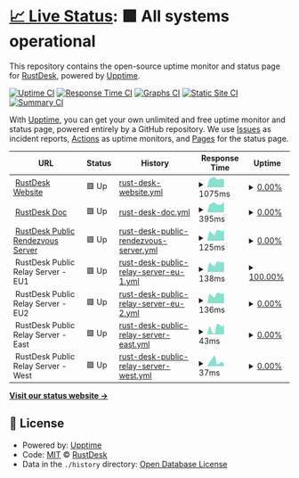 # [📈 Live Status](https://rustdesk.github.io/uptime): <!--live status--> **🟩 All systems operational**

This repository contains the open-source uptime monitor and status page for [RustDesk](https://rustdesk.com), powered by [Upptime](https://github.com/upptime/upptime).

[![Uptime CI](https://github.com/rustdesk/uptime/workflows/Uptime%20CI/badge.svg)](https://github.com/rustdesk/uptime/actions?query=workflow%3A%22Uptime+CI%22)
[![Response Time CI](https://github.com/rustdesk/uptime/workflows/Response%20Time%20CI/badge.svg)](https://github.com/rustdesk/uptime/actions?query=workflow%3A%22Response+Time+CI%22)
[![Graphs CI](https://github.com/rustdesk/uptime/workflows/Graphs%20CI/badge.svg)](https://github.com/rustdesk/uptime/actions?query=workflow%3A%22Graphs+CI%22)
[![Static Site CI](https://github.com/rustdesk/uptime/workflows/Static%20Site%20CI/badge.svg)](https://github.com/rustdesk/uptime/actions?query=workflow%3A%22Static+Site+CI%22)
[![Summary CI](https://github.com/rustdesk/uptime/workflows/Summary%20CI/badge.svg)](https://github.com/rustdesk/uptime/actions?query=workflow%3A%22Summary+CI%22)

With [Upptime](https://upptime.js.org), you can get your own unlimited and free uptime monitor and status page, powered entirely by a GitHub repository. We use [Issues](https://github.com/rustdesk/uptime/issues) as incident reports, [Actions](https://github.com/rustdesk/uptime/actions) as uptime monitors, and [Pages](https://rustdesk.github.io/uptime) for the status page.

<!--start: status pages-->
<!-- This summary is generated by Upptime (https://github.com/upptime/upptime) -->
<!-- Do not edit this manually, your changes will be overwritten -->
<!-- prettier-ignore -->
| URL | Status | History | Response Time | Uptime |
| --- | ------ | ------- | ------------- | ------ |
| <img alt="" src="https://icons.duckduckgo.com/ip3/rustdesk.com.ico" height="13"> [RustDesk Website](https://rustdesk.com/) | 🟩 Up | [rust-desk-website.yml](https://github.com/rustdesk/uptime/commits/HEAD/history/rust-desk-website.yml) | <details><summary><img alt="Response time graph" src="./graphs/rust-desk-website/response-time-week.png" height="20"> 1075ms</summary><br><a href="https://rustdesk.github.io/uptime/history/rust-desk-website"><img alt="Response time 1043" src="https://img.shields.io/endpoint?url=https%3A%2F%2Fraw.githubusercontent.com%2Frustdesk%2Fuptime%2FHEAD%2Fapi%2Frust-desk-website%2Fresponse-time.json"></a><br><a href="https://rustdesk.github.io/uptime/history/rust-desk-website"><img alt="24-hour response time 1141" src="https://img.shields.io/endpoint?url=https%3A%2F%2Fraw.githubusercontent.com%2Frustdesk%2Fuptime%2FHEAD%2Fapi%2Frust-desk-website%2Fresponse-time-day.json"></a><br><a href="https://rustdesk.github.io/uptime/history/rust-desk-website"><img alt="7-day response time 1075" src="https://img.shields.io/endpoint?url=https%3A%2F%2Fraw.githubusercontent.com%2Frustdesk%2Fuptime%2FHEAD%2Fapi%2Frust-desk-website%2Fresponse-time-week.json"></a><br><a href="https://rustdesk.github.io/uptime/history/rust-desk-website"><img alt="30-day response time 1132" src="https://img.shields.io/endpoint?url=https%3A%2F%2Fraw.githubusercontent.com%2Frustdesk%2Fuptime%2FHEAD%2Fapi%2Frust-desk-website%2Fresponse-time-month.json"></a><br><a href="https://rustdesk.github.io/uptime/history/rust-desk-website"><img alt="1-year response time 1043" src="https://img.shields.io/endpoint?url=https%3A%2F%2Fraw.githubusercontent.com%2Frustdesk%2Fuptime%2FHEAD%2Fapi%2Frust-desk-website%2Fresponse-time-year.json"></a></details> | <details><summary><a href="https://rustdesk.github.io/uptime/history/rust-desk-website">0.00%</a></summary><a href="https://rustdesk.github.io/uptime/history/rust-desk-website"><img alt="All-time uptime 18.05%" src="https://img.shields.io/endpoint?url=https%3A%2F%2Fraw.githubusercontent.com%2Frustdesk%2Fuptime%2FHEAD%2Fapi%2Frust-desk-website%2Fuptime.json"></a><br><a href="https://rustdesk.github.io/uptime/history/rust-desk-website"><img alt="24-hour uptime 0.00%" src="https://img.shields.io/endpoint?url=https%3A%2F%2Fraw.githubusercontent.com%2Frustdesk%2Fuptime%2FHEAD%2Fapi%2Frust-desk-website%2Fuptime-day.json"></a><br><a href="https://rustdesk.github.io/uptime/history/rust-desk-website"><img alt="7-day uptime 0.00%" src="https://img.shields.io/endpoint?url=https%3A%2F%2Fraw.githubusercontent.com%2Frustdesk%2Fuptime%2FHEAD%2Fapi%2Frust-desk-website%2Fuptime-week.json"></a><br><a href="https://rustdesk.github.io/uptime/history/rust-desk-website"><img alt="30-day uptime 0.00%" src="https://img.shields.io/endpoint?url=https%3A%2F%2Fraw.githubusercontent.com%2Frustdesk%2Fuptime%2FHEAD%2Fapi%2Frust-desk-website%2Fuptime-month.json"></a><br><a href="https://rustdesk.github.io/uptime/history/rust-desk-website"><img alt="1-year uptime 16.04%" src="https://img.shields.io/endpoint?url=https%3A%2F%2Fraw.githubusercontent.com%2Frustdesk%2Fuptime%2FHEAD%2Fapi%2Frust-desk-website%2Fuptime-year.json"></a></details>
| <img alt="" src="https://icons.duckduckgo.com/ip3/rustdesk.com.ico" height="13"> [RustDesk Doc](https://rustdesk.com/docs) | 🟩 Up | [rust-desk-doc.yml](https://github.com/rustdesk/uptime/commits/HEAD/history/rust-desk-doc.yml) | <details><summary><img alt="Response time graph" src="./graphs/rust-desk-doc/response-time-week.png" height="20"> 395ms</summary><br><a href="https://rustdesk.github.io/uptime/history/rust-desk-doc"><img alt="Response time 409" src="https://img.shields.io/endpoint?url=https%3A%2F%2Fraw.githubusercontent.com%2Frustdesk%2Fuptime%2FHEAD%2Fapi%2Frust-desk-doc%2Fresponse-time.json"></a><br><a href="https://rustdesk.github.io/uptime/history/rust-desk-doc"><img alt="24-hour response time 406" src="https://img.shields.io/endpoint?url=https%3A%2F%2Fraw.githubusercontent.com%2Frustdesk%2Fuptime%2FHEAD%2Fapi%2Frust-desk-doc%2Fresponse-time-day.json"></a><br><a href="https://rustdesk.github.io/uptime/history/rust-desk-doc"><img alt="7-day response time 395" src="https://img.shields.io/endpoint?url=https%3A%2F%2Fraw.githubusercontent.com%2Frustdesk%2Fuptime%2FHEAD%2Fapi%2Frust-desk-doc%2Fresponse-time-week.json"></a><br><a href="https://rustdesk.github.io/uptime/history/rust-desk-doc"><img alt="30-day response time 404" src="https://img.shields.io/endpoint?url=https%3A%2F%2Fraw.githubusercontent.com%2Frustdesk%2Fuptime%2FHEAD%2Fapi%2Frust-desk-doc%2Fresponse-time-month.json"></a><br><a href="https://rustdesk.github.io/uptime/history/rust-desk-doc"><img alt="1-year response time 409" src="https://img.shields.io/endpoint?url=https%3A%2F%2Fraw.githubusercontent.com%2Frustdesk%2Fuptime%2FHEAD%2Fapi%2Frust-desk-doc%2Fresponse-time-year.json"></a></details> | <details><summary><a href="https://rustdesk.github.io/uptime/history/rust-desk-doc">0.00%</a></summary><a href="https://rustdesk.github.io/uptime/history/rust-desk-doc"><img alt="All-time uptime 31.01%" src="https://img.shields.io/endpoint?url=https%3A%2F%2Fraw.githubusercontent.com%2Frustdesk%2Fuptime%2FHEAD%2Fapi%2Frust-desk-doc%2Fuptime.json"></a><br><a href="https://rustdesk.github.io/uptime/history/rust-desk-doc"><img alt="24-hour uptime 0.00%" src="https://img.shields.io/endpoint?url=https%3A%2F%2Fraw.githubusercontent.com%2Frustdesk%2Fuptime%2FHEAD%2Fapi%2Frust-desk-doc%2Fuptime-day.json"></a><br><a href="https://rustdesk.github.io/uptime/history/rust-desk-doc"><img alt="7-day uptime 0.00%" src="https://img.shields.io/endpoint?url=https%3A%2F%2Fraw.githubusercontent.com%2Frustdesk%2Fuptime%2FHEAD%2Fapi%2Frust-desk-doc%2Fuptime-week.json"></a><br><a href="https://rustdesk.github.io/uptime/history/rust-desk-doc"><img alt="30-day uptime 0.00%" src="https://img.shields.io/endpoint?url=https%3A%2F%2Fraw.githubusercontent.com%2Frustdesk%2Fuptime%2FHEAD%2Fapi%2Frust-desk-doc%2Fuptime-month.json"></a><br><a href="https://rustdesk.github.io/uptime/history/rust-desk-doc"><img alt="1-year uptime 29.33%" src="https://img.shields.io/endpoint?url=https%3A%2F%2Fraw.githubusercontent.com%2Frustdesk%2Fuptime%2FHEAD%2Fapi%2Frust-desk-doc%2Fuptime-year.json"></a></details>
| <img alt="" src="https://icons.duckduckgo.com/ip3/null.ico" height="13"> [RustDesk Public Rendezvous Server](rs-ny.rustdesk.com) | 🟩 Up | [rust-desk-public-rendezvous-server.yml](https://github.com/rustdesk/uptime/commits/HEAD/history/rust-desk-public-rendezvous-server.yml) | <details><summary><img alt="Response time graph" src="./graphs/rust-desk-public-rendezvous-server/response-time-week.png" height="20"> 125ms</summary><br><a href="https://rustdesk.github.io/uptime/history/rust-desk-public-rendezvous-server"><img alt="Response time 123" src="https://img.shields.io/endpoint?url=https%3A%2F%2Fraw.githubusercontent.com%2Frustdesk%2Fuptime%2FHEAD%2Fapi%2Frust-desk-public-rendezvous-server%2Fresponse-time.json"></a><br><a href="https://rustdesk.github.io/uptime/history/rust-desk-public-rendezvous-server"><img alt="24-hour response time 102" src="https://img.shields.io/endpoint?url=https%3A%2F%2Fraw.githubusercontent.com%2Frustdesk%2Fuptime%2FHEAD%2Fapi%2Frust-desk-public-rendezvous-server%2Fresponse-time-day.json"></a><br><a href="https://rustdesk.github.io/uptime/history/rust-desk-public-rendezvous-server"><img alt="7-day response time 125" src="https://img.shields.io/endpoint?url=https%3A%2F%2Fraw.githubusercontent.com%2Frustdesk%2Fuptime%2FHEAD%2Fapi%2Frust-desk-public-rendezvous-server%2Fresponse-time-week.json"></a><br><a href="https://rustdesk.github.io/uptime/history/rust-desk-public-rendezvous-server"><img alt="30-day response time 111" src="https://img.shields.io/endpoint?url=https%3A%2F%2Fraw.githubusercontent.com%2Frustdesk%2Fuptime%2FHEAD%2Fapi%2Frust-desk-public-rendezvous-server%2Fresponse-time-month.json"></a><br><a href="https://rustdesk.github.io/uptime/history/rust-desk-public-rendezvous-server"><img alt="1-year response time 125" src="https://img.shields.io/endpoint?url=https%3A%2F%2Fraw.githubusercontent.com%2Frustdesk%2Fuptime%2FHEAD%2Fapi%2Frust-desk-public-rendezvous-server%2Fresponse-time-year.json"></a></details> | <details><summary><a href="https://rustdesk.github.io/uptime/history/rust-desk-public-rendezvous-server">0.00%</a></summary><a href="https://rustdesk.github.io/uptime/history/rust-desk-public-rendezvous-server"><img alt="All-time uptime 34.84%" src="https://img.shields.io/endpoint?url=https%3A%2F%2Fraw.githubusercontent.com%2Frustdesk%2Fuptime%2FHEAD%2Fapi%2Frust-desk-public-rendezvous-server%2Fuptime.json"></a><br><a href="https://rustdesk.github.io/uptime/history/rust-desk-public-rendezvous-server"><img alt="24-hour uptime 0.00%" src="https://img.shields.io/endpoint?url=https%3A%2F%2Fraw.githubusercontent.com%2Frustdesk%2Fuptime%2FHEAD%2Fapi%2Frust-desk-public-rendezvous-server%2Fuptime-day.json"></a><br><a href="https://rustdesk.github.io/uptime/history/rust-desk-public-rendezvous-server"><img alt="7-day uptime 0.00%" src="https://img.shields.io/endpoint?url=https%3A%2F%2Fraw.githubusercontent.com%2Frustdesk%2Fuptime%2FHEAD%2Fapi%2Frust-desk-public-rendezvous-server%2Fuptime-week.json"></a><br><a href="https://rustdesk.github.io/uptime/history/rust-desk-public-rendezvous-server"><img alt="30-day uptime 0.00%" src="https://img.shields.io/endpoint?url=https%3A%2F%2Fraw.githubusercontent.com%2Frustdesk%2Fuptime%2FHEAD%2Fapi%2Frust-desk-public-rendezvous-server%2Fuptime-month.json"></a><br><a href="https://rustdesk.github.io/uptime/history/rust-desk-public-rendezvous-server"><img alt="1-year uptime 33.25%" src="https://img.shields.io/endpoint?url=https%3A%2F%2Fraw.githubusercontent.com%2Frustdesk%2Fuptime%2FHEAD%2Fapi%2Frust-desk-public-rendezvous-server%2Fuptime-year.json"></a></details>
| <img alt="" src="https://icons.duckduckgo.com/ip3/null.ico" height="13"> RustDesk Public Relay Server - EU1 | 🟩 Up | [rust-desk-public-relay-server-eu-1.yml](https://github.com/rustdesk/uptime/commits/HEAD/history/rust-desk-public-relay-server-eu-1.yml) | <details><summary><img alt="Response time graph" src="./graphs/rust-desk-public-relay-server-eu-1/response-time-week.png" height="20"> 138ms</summary><br><a href="https://rustdesk.github.io/uptime/history/rust-desk-public-relay-server-eu-1"><img alt="Response time 119" src="https://img.shields.io/endpoint?url=https%3A%2F%2Fraw.githubusercontent.com%2Frustdesk%2Fuptime%2FHEAD%2Fapi%2Frust-desk-public-relay-server-eu-1%2Fresponse-time.json"></a><br><a href="https://rustdesk.github.io/uptime/history/rust-desk-public-relay-server-eu-1"><img alt="24-hour response time 114" src="https://img.shields.io/endpoint?url=https%3A%2F%2Fraw.githubusercontent.com%2Frustdesk%2Fuptime%2FHEAD%2Fapi%2Frust-desk-public-relay-server-eu-1%2Fresponse-time-day.json"></a><br><a href="https://rustdesk.github.io/uptime/history/rust-desk-public-relay-server-eu-1"><img alt="7-day response time 138" src="https://img.shields.io/endpoint?url=https%3A%2F%2Fraw.githubusercontent.com%2Frustdesk%2Fuptime%2FHEAD%2Fapi%2Frust-desk-public-relay-server-eu-1%2Fresponse-time-week.json"></a><br><a href="https://rustdesk.github.io/uptime/history/rust-desk-public-relay-server-eu-1"><img alt="30-day response time 126" src="https://img.shields.io/endpoint?url=https%3A%2F%2Fraw.githubusercontent.com%2Frustdesk%2Fuptime%2FHEAD%2Fapi%2Frust-desk-public-relay-server-eu-1%2Fresponse-time-month.json"></a><br><a href="https://rustdesk.github.io/uptime/history/rust-desk-public-relay-server-eu-1"><img alt="1-year response time 119" src="https://img.shields.io/endpoint?url=https%3A%2F%2Fraw.githubusercontent.com%2Frustdesk%2Fuptime%2FHEAD%2Fapi%2Frust-desk-public-relay-server-eu-1%2Fresponse-time-year.json"></a></details> | <details><summary><a href="https://rustdesk.github.io/uptime/history/rust-desk-public-relay-server-eu-1">100.00%</a></summary><a href="https://rustdesk.github.io/uptime/history/rust-desk-public-relay-server-eu-1"><img alt="All-time uptime 36.85%" src="https://img.shields.io/endpoint?url=https%3A%2F%2Fraw.githubusercontent.com%2Frustdesk%2Fuptime%2FHEAD%2Fapi%2Frust-desk-public-relay-server-eu-1%2Fuptime.json"></a><br><a href="https://rustdesk.github.io/uptime/history/rust-desk-public-relay-server-eu-1"><img alt="24-hour uptime 100.00%" src="https://img.shields.io/endpoint?url=https%3A%2F%2Fraw.githubusercontent.com%2Frustdesk%2Fuptime%2FHEAD%2Fapi%2Frust-desk-public-relay-server-eu-1%2Fuptime-day.json"></a><br><a href="https://rustdesk.github.io/uptime/history/rust-desk-public-relay-server-eu-1"><img alt="7-day uptime 100.00%" src="https://img.shields.io/endpoint?url=https%3A%2F%2Fraw.githubusercontent.com%2Frustdesk%2Fuptime%2FHEAD%2Fapi%2Frust-desk-public-relay-server-eu-1%2Fuptime-week.json"></a><br><a href="https://rustdesk.github.io/uptime/history/rust-desk-public-relay-server-eu-1"><img alt="30-day uptime 32.87%" src="https://img.shields.io/endpoint?url=https%3A%2F%2Fraw.githubusercontent.com%2Frustdesk%2Fuptime%2FHEAD%2Fapi%2Frust-desk-public-relay-server-eu-1%2Fuptime-month.json"></a><br><a href="https://rustdesk.github.io/uptime/history/rust-desk-public-relay-server-eu-1"><img alt="1-year uptime 35.31%" src="https://img.shields.io/endpoint?url=https%3A%2F%2Fraw.githubusercontent.com%2Frustdesk%2Fuptime%2FHEAD%2Fapi%2Frust-desk-public-relay-server-eu-1%2Fuptime-year.json"></a></details>
| <img alt="" src="https://icons.duckduckgo.com/ip3/null.ico" height="13"> RustDesk Public Relay Server - EU2 | 🟩 Up | [rust-desk-public-relay-server-eu-2.yml](https://github.com/rustdesk/uptime/commits/HEAD/history/rust-desk-public-relay-server-eu-2.yml) | <details><summary><img alt="Response time graph" src="./graphs/rust-desk-public-relay-server-eu-2/response-time-week.png" height="20"> 136ms</summary><br><a href="https://rustdesk.github.io/uptime/history/rust-desk-public-relay-server-eu-2"><img alt="Response time 118" src="https://img.shields.io/endpoint?url=https%3A%2F%2Fraw.githubusercontent.com%2Frustdesk%2Fuptime%2FHEAD%2Fapi%2Frust-desk-public-relay-server-eu-2%2Fresponse-time.json"></a><br><a href="https://rustdesk.github.io/uptime/history/rust-desk-public-relay-server-eu-2"><img alt="24-hour response time 113" src="https://img.shields.io/endpoint?url=https%3A%2F%2Fraw.githubusercontent.com%2Frustdesk%2Fuptime%2FHEAD%2Fapi%2Frust-desk-public-relay-server-eu-2%2Fresponse-time-day.json"></a><br><a href="https://rustdesk.github.io/uptime/history/rust-desk-public-relay-server-eu-2"><img alt="7-day response time 136" src="https://img.shields.io/endpoint?url=https%3A%2F%2Fraw.githubusercontent.com%2Frustdesk%2Fuptime%2FHEAD%2Fapi%2Frust-desk-public-relay-server-eu-2%2Fresponse-time-week.json"></a><br><a href="https://rustdesk.github.io/uptime/history/rust-desk-public-relay-server-eu-2"><img alt="30-day response time 122" src="https://img.shields.io/endpoint?url=https%3A%2F%2Fraw.githubusercontent.com%2Frustdesk%2Fuptime%2FHEAD%2Fapi%2Frust-desk-public-relay-server-eu-2%2Fresponse-time-month.json"></a><br><a href="https://rustdesk.github.io/uptime/history/rust-desk-public-relay-server-eu-2"><img alt="1-year response time 118" src="https://img.shields.io/endpoint?url=https%3A%2F%2Fraw.githubusercontent.com%2Frustdesk%2Fuptime%2FHEAD%2Fapi%2Frust-desk-public-relay-server-eu-2%2Fresponse-time-year.json"></a></details> | <details><summary><a href="https://rustdesk.github.io/uptime/history/rust-desk-public-relay-server-eu-2">0.00%</a></summary><a href="https://rustdesk.github.io/uptime/history/rust-desk-public-relay-server-eu-2"><img alt="All-time uptime 85.85%" src="https://img.shields.io/endpoint?url=https%3A%2F%2Fraw.githubusercontent.com%2Frustdesk%2Fuptime%2FHEAD%2Fapi%2Frust-desk-public-relay-server-eu-2%2Fuptime.json"></a><br><a href="https://rustdesk.github.io/uptime/history/rust-desk-public-relay-server-eu-2"><img alt="24-hour uptime 0.00%" src="https://img.shields.io/endpoint?url=https%3A%2F%2Fraw.githubusercontent.com%2Frustdesk%2Fuptime%2FHEAD%2Fapi%2Frust-desk-public-relay-server-eu-2%2Fuptime-day.json"></a><br><a href="https://rustdesk.github.io/uptime/history/rust-desk-public-relay-server-eu-2"><img alt="7-day uptime 0.00%" src="https://img.shields.io/endpoint?url=https%3A%2F%2Fraw.githubusercontent.com%2Frustdesk%2Fuptime%2FHEAD%2Fapi%2Frust-desk-public-relay-server-eu-2%2Fuptime-week.json"></a><br><a href="https://rustdesk.github.io/uptime/history/rust-desk-public-relay-server-eu-2"><img alt="30-day uptime 0.00%" src="https://img.shields.io/endpoint?url=https%3A%2F%2Fraw.githubusercontent.com%2Frustdesk%2Fuptime%2FHEAD%2Fapi%2Frust-desk-public-relay-server-eu-2%2Fuptime-month.json"></a><br><a href="https://rustdesk.github.io/uptime/history/rust-desk-public-relay-server-eu-2"><img alt="1-year uptime 85.50%" src="https://img.shields.io/endpoint?url=https%3A%2F%2Fraw.githubusercontent.com%2Frustdesk%2Fuptime%2FHEAD%2Fapi%2Frust-desk-public-relay-server-eu-2%2Fuptime-year.json"></a></details>
| <img alt="" src="https://icons.duckduckgo.com/ip3/null.ico" height="13"> RustDesk Public Relay Server - East | 🟩 Up | [rust-desk-public-relay-server-east.yml](https://github.com/rustdesk/uptime/commits/HEAD/history/rust-desk-public-relay-server-east.yml) | <details><summary><img alt="Response time graph" src="./graphs/rust-desk-public-relay-server-east/response-time-week.png" height="20"> 43ms</summary><br><a href="https://rustdesk.github.io/uptime/history/rust-desk-public-relay-server-east"><img alt="Response time 30" src="https://img.shields.io/endpoint?url=https%3A%2F%2Fraw.githubusercontent.com%2Frustdesk%2Fuptime%2FHEAD%2Fapi%2Frust-desk-public-relay-server-east%2Fresponse-time.json"></a><br><a href="https://rustdesk.github.io/uptime/history/rust-desk-public-relay-server-east"><img alt="24-hour response time 16" src="https://img.shields.io/endpoint?url=https%3A%2F%2Fraw.githubusercontent.com%2Frustdesk%2Fuptime%2FHEAD%2Fapi%2Frust-desk-public-relay-server-east%2Fresponse-time-day.json"></a><br><a href="https://rustdesk.github.io/uptime/history/rust-desk-public-relay-server-east"><img alt="7-day response time 43" src="https://img.shields.io/endpoint?url=https%3A%2F%2Fraw.githubusercontent.com%2Frustdesk%2Fuptime%2FHEAD%2Fapi%2Frust-desk-public-relay-server-east%2Fresponse-time-week.json"></a><br><a href="https://rustdesk.github.io/uptime/history/rust-desk-public-relay-server-east"><img alt="30-day response time 30" src="https://img.shields.io/endpoint?url=https%3A%2F%2Fraw.githubusercontent.com%2Frustdesk%2Fuptime%2FHEAD%2Fapi%2Frust-desk-public-relay-server-east%2Fresponse-time-month.json"></a><br><a href="https://rustdesk.github.io/uptime/history/rust-desk-public-relay-server-east"><img alt="1-year response time 30" src="https://img.shields.io/endpoint?url=https%3A%2F%2Fraw.githubusercontent.com%2Frustdesk%2Fuptime%2FHEAD%2Fapi%2Frust-desk-public-relay-server-east%2Fresponse-time-year.json"></a></details> | <details><summary><a href="https://rustdesk.github.io/uptime/history/rust-desk-public-relay-server-east">0.00%</a></summary><a href="https://rustdesk.github.io/uptime/history/rust-desk-public-relay-server-east"><img alt="All-time uptime 54.08%" src="https://img.shields.io/endpoint?url=https%3A%2F%2Fraw.githubusercontent.com%2Frustdesk%2Fuptime%2FHEAD%2Fapi%2Frust-desk-public-relay-server-east%2Fuptime.json"></a><br><a href="https://rustdesk.github.io/uptime/history/rust-desk-public-relay-server-east"><img alt="24-hour uptime 0.00%" src="https://img.shields.io/endpoint?url=https%3A%2F%2Fraw.githubusercontent.com%2Frustdesk%2Fuptime%2FHEAD%2Fapi%2Frust-desk-public-relay-server-east%2Fuptime-day.json"></a><br><a href="https://rustdesk.github.io/uptime/history/rust-desk-public-relay-server-east"><img alt="7-day uptime 0.00%" src="https://img.shields.io/endpoint?url=https%3A%2F%2Fraw.githubusercontent.com%2Frustdesk%2Fuptime%2FHEAD%2Fapi%2Frust-desk-public-relay-server-east%2Fuptime-week.json"></a><br><a href="https://rustdesk.github.io/uptime/history/rust-desk-public-relay-server-east"><img alt="30-day uptime 0.00%" src="https://img.shields.io/endpoint?url=https%3A%2F%2Fraw.githubusercontent.com%2Frustdesk%2Fuptime%2FHEAD%2Fapi%2Frust-desk-public-relay-server-east%2Fuptime-month.json"></a><br><a href="https://rustdesk.github.io/uptime/history/rust-desk-public-relay-server-east"><img alt="1-year uptime 52.96%" src="https://img.shields.io/endpoint?url=https%3A%2F%2Fraw.githubusercontent.com%2Frustdesk%2Fuptime%2FHEAD%2Fapi%2Frust-desk-public-relay-server-east%2Fuptime-year.json"></a></details>
| <img alt="" src="https://icons.duckduckgo.com/ip3/null.ico" height="13"> RustDesk Public Relay Server - West | 🟩 Up | [rust-desk-public-relay-server-west.yml](https://github.com/rustdesk/uptime/commits/HEAD/history/rust-desk-public-relay-server-west.yml) | <details><summary><img alt="Response time graph" src="./graphs/rust-desk-public-relay-server-west/response-time-week.png" height="20"> 37ms</summary><br><a href="https://rustdesk.github.io/uptime/history/rust-desk-public-relay-server-west"><img alt="Response time 53" src="https://img.shields.io/endpoint?url=https%3A%2F%2Fraw.githubusercontent.com%2Frustdesk%2Fuptime%2FHEAD%2Fapi%2Frust-desk-public-relay-server-west%2Fresponse-time.json"></a><br><a href="https://rustdesk.github.io/uptime/history/rust-desk-public-relay-server-west"><img alt="24-hour response time 52" src="https://img.shields.io/endpoint?url=https%3A%2F%2Fraw.githubusercontent.com%2Frustdesk%2Fuptime%2FHEAD%2Fapi%2Frust-desk-public-relay-server-west%2Fresponse-time-day.json"></a><br><a href="https://rustdesk.github.io/uptime/history/rust-desk-public-relay-server-west"><img alt="7-day response time 37" src="https://img.shields.io/endpoint?url=https%3A%2F%2Fraw.githubusercontent.com%2Frustdesk%2Fuptime%2FHEAD%2Fapi%2Frust-desk-public-relay-server-west%2Fresponse-time-week.json"></a><br><a href="https://rustdesk.github.io/uptime/history/rust-desk-public-relay-server-west"><img alt="30-day response time 50" src="https://img.shields.io/endpoint?url=https%3A%2F%2Fraw.githubusercontent.com%2Frustdesk%2Fuptime%2FHEAD%2Fapi%2Frust-desk-public-relay-server-west%2Fresponse-time-month.json"></a><br><a href="https://rustdesk.github.io/uptime/history/rust-desk-public-relay-server-west"><img alt="1-year response time 53" src="https://img.shields.io/endpoint?url=https%3A%2F%2Fraw.githubusercontent.com%2Frustdesk%2Fuptime%2FHEAD%2Fapi%2Frust-desk-public-relay-server-west%2Fresponse-time-year.json"></a></details> | <details><summary><a href="https://rustdesk.github.io/uptime/history/rust-desk-public-relay-server-west">0.00%</a></summary><a href="https://rustdesk.github.io/uptime/history/rust-desk-public-relay-server-west"><img alt="All-time uptime 34.94%" src="https://img.shields.io/endpoint?url=https%3A%2F%2Fraw.githubusercontent.com%2Frustdesk%2Fuptime%2FHEAD%2Fapi%2Frust-desk-public-relay-server-west%2Fuptime.json"></a><br><a href="https://rustdesk.github.io/uptime/history/rust-desk-public-relay-server-west"><img alt="24-hour uptime 0.00%" src="https://img.shields.io/endpoint?url=https%3A%2F%2Fraw.githubusercontent.com%2Frustdesk%2Fuptime%2FHEAD%2Fapi%2Frust-desk-public-relay-server-west%2Fuptime-day.json"></a><br><a href="https://rustdesk.github.io/uptime/history/rust-desk-public-relay-server-west"><img alt="7-day uptime 0.00%" src="https://img.shields.io/endpoint?url=https%3A%2F%2Fraw.githubusercontent.com%2Frustdesk%2Fuptime%2FHEAD%2Fapi%2Frust-desk-public-relay-server-west%2Fuptime-week.json"></a><br><a href="https://rustdesk.github.io/uptime/history/rust-desk-public-relay-server-west"><img alt="30-day uptime 0.00%" src="https://img.shields.io/endpoint?url=https%3A%2F%2Fraw.githubusercontent.com%2Frustdesk%2Fuptime%2FHEAD%2Fapi%2Frust-desk-public-relay-server-west%2Fuptime-month.json"></a><br><a href="https://rustdesk.github.io/uptime/history/rust-desk-public-relay-server-west"><img alt="1-year uptime 33.35%" src="https://img.shields.io/endpoint?url=https%3A%2F%2Fraw.githubusercontent.com%2Frustdesk%2Fuptime%2FHEAD%2Fapi%2Frust-desk-public-relay-server-west%2Fuptime-year.json"></a></details>

<!--end: status pages-->

[**Visit our status website →**](https://rustdesk.github.io/uptime)

## 📄 License

- Powered by: [Upptime](https://github.com/upptime/upptime)
- Code: [MIT](./LICENSE) © [RustDesk](https://rustdesk.com)
- Data in the `./history` directory: [Open Database License](https://opendatacommons.org/licenses/odbl/1-0/)
